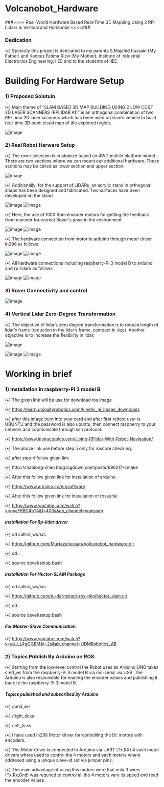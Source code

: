 # Volcanobot_Hardware
###>>>> Real-World Hardware Based Real-Time 3D Mapping Using 2 RP-Lidars in Vertical and Horizontal <<<<###

### Dedication

(•) Specially this project is dedicated to my parants S.Mujahid hussain (My Father) and Kaneez Fatima Rizvi (My Mother), Institute of Industrial Electronics Engineering: IIEE and to the students of IIEE.

# Building For Hardware Setup

### 1) Proposed Solutuin

(•) Main theme of “SLAM BASED 3D MAP BUILDING USING 2 LOW COST 2D LASER SCANNERS (RPLIDAR A1)” is an orthogonal combination of two RP-Lidar 2D laser scanners which has beed used on slam’s vehicle to build real-time 3D point cloud map of the explored region.

![image](https://user-images.githubusercontent.com/122727165/213647514-308d9fa9-696b-4b9e-b3d3-d3831a972ef5.png)

### 2) Real Robot Harware Setup

(•) The rover selection is customize based on 4WD mobile platform model. There are two sections where we can mount our additional hardware. These sections may be called as lower section and upper section.

![image](https://user-images.githubusercontent.com/122727165/213649634-c42d7a74-7a51-4aee-b0e1-a57e40e96467.png)

(•) Additionally, for the support of LIDARs, an acrylic stand in orthogonal shape has been designed and fabricated. Two surfaces have been developed on the stand 

![image](https://user-images.githubusercontent.com/122727165/213650407-4ea27207-b368-406d-a75b-a56d3bcb6197.png)
![image](https://user-images.githubusercontent.com/122727165/213650438-49017536-533d-4882-8743-e34cab36ce77.png)

(•) Here, the use of 1000 Rpm encoder motors for getting the feedback from encoder for correct Rover's pose in the environment.

![image](https://user-images.githubusercontent.com/122727165/213650463-6cb6bc4f-6deb-4c1f-8bcd-3e4d9342c89f.png)
![image](https://user-images.githubusercontent.com/122727165/213650485-23970853-cd75-4a79-91bc-335eb83a9de2.png)

(•) The hardware connection from motor to arduino through motor driver ln298 as follows:

![image](https://user-images.githubusercontent.com/122727165/213656125-75168a0c-d541-4a4c-b023-47bfcdc13efb.png)
![image](https://user-images.githubusercontent.com/122727165/213656150-c2485c87-d0ee-42ce-8311-168da7f5e068.png)

(•) All hardware connections including raspberry-Pi 3 model B to arduino and rp-lidars as follows:

![image](https://user-images.githubusercontent.com/122727165/213656700-e2873a69-79a6-4ff9-9e3a-47c0bdd78ac3.png)
![image](https://user-images.githubusercontent.com/122727165/213656723-915c5efd-6ca7-4a2c-b339-04084feba87d.png)

### 3) Rover Connectivity and control

![image](https://user-images.githubusercontent.com/122727165/213664272-f49d39ca-9ed2-4906-8fbf-c38654482bd4.png)

### 4) Vertical Lidar Zero-Degree Transformation

(•) The objective of lidar’s zero degree transformation is to reduce length of lidar’s frame (reduction in the lidar’s frame, compact in size). Another objective is to increase the flexibility in lidar.

![image](https://user-images.githubusercontent.com/122727165/213665672-51ff5c2f-4e00-43bb-b33d-bd88795aa3d9.png)

![image](https://user-images.githubusercontent.com/122727165/213666829-adec00ae-6742-4b07-b07b-a121a4f92d35.png)
![image](https://user-images.githubusercontent.com/122727165/213666975-dd90533e-b048-41c9-847d-e517581c53b9.png)

# Working in brief

### 1) Installation in raspberry-Pi 3 model B

(•) The given link will be use for download ros image 

(•) https://learn.ubiquityrobotics.com/kinetic_pi_image_downloads

(•) after this image burn into your card and after first reboot user is UBUNTU and the password is also ubuntu, then connect raspberry to your network and coomunicate through ssh protocol.

(•) https://www.instructables.com/Using-RPlidar-With-Robot-Navigation/

(•) The above link use before step 5 only for roscore checking.

(•) after step 4 follow given link

(•) http://chaolong-chen blog.logdown.com/posts/696217-cmake

(•) After this follow given link for installation of arduino 

(•) https://www.arduino.cc/en/software

(•) After this follow given link for installation of rosserial

(•) https://www.youtube.com/watch?v=nyaF6BG4bT4&t=403s&ab_channel=wansnap

##### Installation For Rp-lidar driver
 
(•) cd catkin_ws/src
 
(•) https://github.com/Murtazahussan/Volcanobot_hardware.git
 
(•) cd ..
 
(•) source devel/setup.bash

##### Installation For Hector-SLAM Package
 
(•) cd catkin_ws/src
 
(•) https://github.com/tu-darmstadt-ros-pkg/hector_slam.git
 
(•) cd ..
 
(•) source devel/setup.bash

##### For Master-Slave Communication

(•) https://www.youtube.com/watch?v=pJ_LL4gGGEM&t=2s&ab_channel=UDMRoboticsLAB

### 2) Topics Publish By Arduino on ROS

(•) Starting from the low-level control the Robot uses an Arduino UNO takes cmd_vel from the raspberry-Pi 3 model B via ros-serial via USB. The Arduino is also responsible for reading the encoder values and publishing it back to the raspberry-Pi 3 model B.

##### Topics published and subscribed by Arduino

(•) /cmd_vel

(•) /right_ticks

(•) /left_ticks 

(•) I have used ln298 Motor driver for controlling the Dc motors with encoders.

(•) The Motor driver is connected to Arduino via UART (Tx,RX).4 such motor drivers where used to control the 4 motors and each motors where addresed using a unique slave-id set via jumper pins.

(•) The main advantage of using this motors were that only 3 wires (Tx,Rx,Gnd) was required to control all the 4 motors,vary its speed and read the encoder values.






















